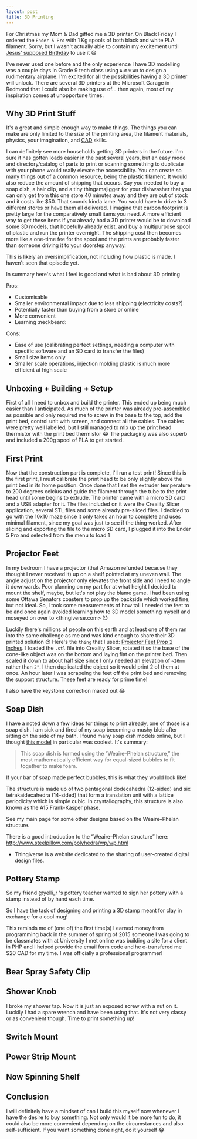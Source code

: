 ```yaml
---
layout: post
title: 3D Printing
---
```


For Christmas my Mom & Dad gifted me a 3D printer. On Black Friday I ordered the `Ender 5 Pro` with 1 Kg spools of both black and white PLA filament. Sorry, but I wasn't actually able to contain my excitement until [Jesus' supposed Birthday](https://www.ucg.org/the-good-news/biblical-evidence-shows-jesus-christ-wasnt-born-on-dec-25) to use it :smiley:

I've never used one before and the only experience I have 3D modelling was a couple days in Grade 9 tech class using `AutoCAD` to design a rudimentary airplane. I'm excited for all the possibilities having a 3D printer will unlock. There are several 3D printers at the Microsoft Garage in Redmond that I could also be making use of... then again, most of my inspiration comes at unopportune times.

## Why 3D Print Stuff

It's a great and simple enough way to make things. The things you can make are only limited to the size of the printing area, the filament materials, physics, your imagination, and [CAD](https://en.wikipedia.org/wiki/Computer-aided_design) skills.

I can definitely see more households getting 3D printers in the future. I'm sure it has gotten loads easier in the past several years, but an easy mode and directory/catalog of parts to print or scanning something to duplicate with your phone would really elevate the accessibility. You can create so many things out of a common resource, being the plastic filament. It would also reduce the amount of shipping that occurs. Say you needed to buy a soap dish, a hair clip, and a tiny thingamajigger for your dishwasher that you can only get from this one store 40 minutes away and they are out of stock and it costs like $50. That sounds kinda lame. You would have to drive to 3 different stores or have them all delivered. I imagine that carbon footprint is pretty large for the comparatively small items you need. A more efficient way to get these items if you already had a 3D printer would be to download some 3D models, that hopefully already exist, and buy a multipurpose spool of plastic and run the printer overnight. The shipping cost then becomes more like a one-time fee for the spool and the prints are probably faster than someone driving it to your doorstep anyway.

This is likely an oversimplification, not including how plastic is made. I haven't seen that episode yet.

In summary here's what I feel is good and what is bad about 3D printing

Pros:

- Customisable
- Smaller environmental impact due to less shipping (electricity costs?)
- Potentially faster than buying from a store or online
- More convenient
- Learning :neckbeard:

Cons:

- Ease of use (calibrating perfect settings, needing a computer with specific software and an SD card to transfer the files)
- Small size items only
- Smaller scale operations, injection molding plastic is much more efficient at high scale

## Unboxing + Building + Setup

First of all I need to unbox and build the printer. This ended up being much easier than I anticipated. As much of the printer was already pre-assembled as possible and only required me to screw in the base to the top, add the print bed, control unit with screen, and connect all the cables. The cables were pretty well labelled, but I still managed to mix up the print head thermistor with the print bed thermistor :joy: The packaging was also superb and included a 200g spool of PLA to get started.

## First Print

Now that the construction part is complete, I'll run a test print!
Since this is the first print, I must calibrate the print head to be only slightly above the print bed in its home position. Once done that I set the extruder temperature to 200 degrees celcius and guide the filament through the tube to the print head until some begins to extrude.
The printer came with a micro SD card and a USB adapter for it. The files included on it were the Creality Slicer application, several STL files and some already pre-sliced files.
I decided to go with the 10x10 maze since it only takes an hour to complete and uses minimal filament, since my goal was just to see if the thing worked.
After slicing and exporting the file to the micro SD card, I plugged it into the Ender 5 Pro and selected from the menu to load 1

## Projector Feet

In my bedroom I have a projector (that Amazon refunded because they thought I never received it) up on a shelf pointed at my uneven wall. The angle adjust on the projector only elevates the front side and I need to angle it downwards. Poor planning on my part for at what height I decided to mount the shelf, maybe, but let's not play the blame game. I had been using some Ottawa Senators coasters to prop up the backside which worked fine, but not ideal. So, I took some measurements of how tall I needed the feet to be and once again avoided learning how to 3D model something myself and moseyed on over to <thingiverse.com> :smiling_imp:

Luckily there's millions of people on this earth and at least one of them ran into the same challenge as me and was kind enough to share their 3D printed solution :heart_eyes:
Here's the `thing` that I used: [Projector Feet Prop 2 Inches](https://www.thingiverse.com/thing:2843526). I loaded the `.stl` file into Creality Slicer, rotated it so the base of the cone-like object was on the bottom and laying flat on the printer bed. Then scaled it down to about half size since I only needed an elevation of `~26mm` rather than `2"`. I then duplicated the object so it would print 2 of them at once. An hour later I was scrapeing the feet off the print bed and removing the support structure. These feet are ready for prime time!

I also have the keystone correction maxed out :joy:

## Soap Dish

I have a noted down a few ideas for things to print already, one of those is a soap dish. I am sick and tired of my soap becoming a mushy blob after sitting on the side of my bath. I found many soap dish models online, but I thought [this model](https://www.thingiverse.com/thing:4773343) in particular was coolest. It's summary:
> This soap dish is formed using the “Weaire–Phelan structure,” the most mathematically efficient way for equal-sized bubbles to fit together to make foam.

If your bar of soap made perfect bubbles, this is what they would look like!

The structure is made up of two pentagonal dodecahedra (12-sided) and six tetrakaidecahedra (14-sided) that form a translation unit with a lattice periodicity which is simple cubic. In crystallography, this structure is also known as the A15 Frank-Kasper phase.

See my main page for some other designs based on the Weaire–Phelan structure.

There is a good introduction to the “Weaire–Phelan structure” here: <http://www.steelpillow.com/polyhedra/wp/wp.html>

- Thingiverse is a website dedicated to the sharing of user-created digital design files.

## Pottery Stamp

So my friend @yelli_r 's pottery teacher wanted to sign her pottery with a stamp instead of by hand each time.

So I have the task of designing and printing a 3D stamp meant for clay in exchange for a cool mug!

This reminds me of (one of) the first time(s) I earned money from programming back in the summer of spring of 2015 someone I was going to be classmates with at University I met online was building a site for a client in PHP and I helped provide the email form code and he e-transfered me $20 CAD for my time. I was officially a professional programmer!

## Bear Spray Safety Clip

## Shower Knob

I broke my shower tap. Now it is just an exposed screw with a nut on it. Luckily I had a spare wrench and have been using that.
It's not very classy or as convenient though. Time to print something up!

## Switch Mount

## Power Strip Mount

## Now Spinning Shelf

## Conclusion

I will definitely have a mindset of can I build this myself now whenever I have the desire to buy something. Not only would it be more fun to do, it could also be more convenient depending on the circumstances and also self-sufficient. If you want something done right, do it yourself :joy:
